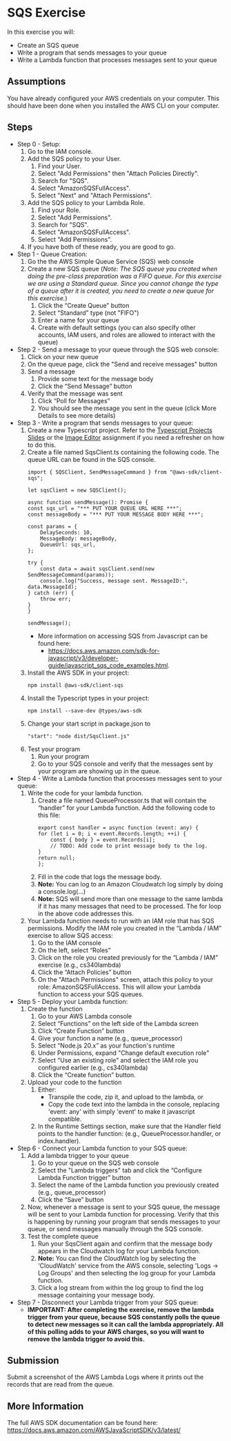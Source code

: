 # SQS Exercise

In this exercise you will:

- Create an SQS queue
- Write a program that sends messages to your queue
- Write a Lambda function that processes messages sent to your queue

## Assumptions

You have already configured your AWS credentials on your computer.  This should have been done when you installed the AWS CLI on your computer.

## Steps
- Step 0 - Setup:
    1. Go to the IAM console.
    1. Add the SQS policy to your User.
        1. Find your User.
        1. Select "Add Permissions" then "Attach Policies Directly".
        1. Search for "SQS".
        1. Select "AmazonSQSFullAccess".
        1. Select "Next" and "Attach Permissions".
    1. Add the SQS policy to your Lambda Role.
        1. Find your Role.
        1. Select "Add Permissions".
        1. Search for "SQS".
        1. Select "AmazonSQSFullAccess".
        1. Select "Add Permissions".
    1. If you have both of these ready, you are good to go.
- Step 1 - Queue Creation:
    1. Go the the AWS Simple Queue Service (SQS) web console
    2. Create a new SQS queue (*Note: The SQS queue you created when doing the pre-class preparation was a FIFO queue. For this exercise we are using a Standard queue. Since you cannot change the type of a queue after it is created, you need to create a new queue for this exercise.*)
        1. Click the “Create Queue” button
        1. Select “Standard” type (not "FIFO")
        1. Enter a name for your queue
        1. Create with default settings (you can also specify other accounts, IAM users, and roles are allowed to interact with the queue)
- Step 2 - Send a message to your queue through the SQS web console:
    1. Click on your new queue
    1. On the queue page, click the "Send and receive messages" button
    1. Send a message 
        1. Provide some text for the message body
        1. Click the “Send Message” button
    1. Verify that the message was sent
        1. Click “Poll for Messages”
        1. You should see the message you sent in the queue (click More Details to see more details)
- Step 3 - Write a program that sends messages to your queue:
    1. Create a new Typescript project. Refer to the [Typescript Projects Slides](https://docs.google.com/presentation/d/1px37Y7yS8KsMWoY6GpkyO5h4tu5TNXtpMNfK8GQx6eI/edit?usp=sharing) or the [Image Editor](../../image-editor/image-editor.md) assignment if you need a refresher on how to do this.
    1. Create a file named SqsClient.ts containing the following code.  The queue URL can be found in the SQS console.
        ```
        import { SQSClient, SendMessageCommand } from "@aws-sdk/client-sqs";

        let sqsClient = new SQSClient();

        async function sendMessage(): Promise {
        const sqs_url = "*** PUT YOUR QUEUE URL HERE ***";
        const messageBody = "*** PUT YOUR MESSAGE BODY HERE ***";

        const params = {
            DelaySeconds: 10,
            MessageBody: messageBody,
            QueueUrl: sqs_url,
        };

        try {
            const data = await sqsClient.send(new SendMessageCommand(params));
            console.log("Success, message sent. MessageID:", data.MessageId);
        } catch (err) {
            throw err;
        }
        }

        sendMessage();
        ```
        - More information on accessing SQS from Javascript can be found here:
            - https://docs.aws.amazon.com/sdk-for-javascript/v3/developer-guide/javascript_sqs_code_examples.html.
    1. Install the AWS SDK in your project:
        ```
        npm install @aws-sdk/client-sqs
        ```
    1. Install the Typescript types in your project:
        ```
        npm install --save-dev @types/aws-sdk
        ```
    1. Change your start script in package.json to
        ```
        "start": "node dist/SqsClient.js"
        ```
    1. Test your program
        1. Run your program
        1. Go to your SQS console and verify that the messages sent by your program are showing up in the queue.
- Step 4 - Write a Lambda function that processes messages sent to your queue:
    1. Write the code for your lambda function.
        1. Create a file named QueueProcessor.ts that will contain the “handler” for your Lambda function. Add the following code to this file:
            ```
            export const handler = async function (event: any) {
            for (let i = 0; i < event.Records.length; ++i) {
                const { body } = event.Records[i];
                // TODO: Add code to print message body to the log.
            }
            return null;
            };
            ```
        1. Fill in the code that logs the message body.
        1. **Note:** You can log to an Amazon Cloudwatch log simply by doing a console.log(...)
        1. **Note:** SQS will send more than one message to the same lambda if it has many messages that need to be processed. The for loop in the above code addresses this.
    1. Your Lambda function needs to run with an IAM role that has SQS permissions.  Modify the IAM role you created in the “Lambda / IAM” exercise to allow SQS access:
        1. Go to the IAM console
        1. On the left, select “Roles”
        1. Click on the role you created previously for the “Lambda / IAM” exercise (e.g., cs340lambda)
        1. Click the “Attach Policies” button
        1. On the "Attach Permissions" screen, attach this policy to your role: AmazonSQSFullAccess.  This will allow your Lambda function to access your SQS queues.
- Step 5 - Deploy your Lambda function:
    1. Create the function
        1. Go to your AWS Lambda console
        1. Select “Functions” on the left side of the Lambda screen
        1. Click “Create Function” button
        1. Give your function a name (e.g., queue_processor)
        1. Select “Node.js 20.x” as your function's runtime
        1. Under Permissions, expand "Change default execution role"
        1. Select “Use an existing role” and select the IAM role you configured earlier (e.g., cs340lambda)
        1. Click the “Create function” button. 
    1. Upload your code to the function
        1. Either:
            - Transpile the code, zip it,  and upload to the lambda, or
            - Copy the code text into the lambda in the console, replacing 'event: any' with simply 'event' to make it javascript compatible.
        1. In the Runtime Settings section, make sure that the Handler field points to the handler function: (e.g., QueueProcessor.handler, or index.handler).
- Step 6 - Connect your Lambda function to your SQS queue:
    1. Add a lambda trigger to your queue
        1. Go to your queue on the SQS web console
        1. Select the "Lambda triggers" tab and click the “Configure Lambda Function trigger” button
        1. Select the name of the Lambda function you previously created (e.g., queue_processor)
        1. Click the “Save” button
    1. Now, whenever a message is sent to your SQS queue, the message will be sent to your Lambda function for processing. Verify that this is happening by running your program that sends messages to your queue, or send messages manually through the SQS console.
    1. Test the complete queue
        1. Run your SqsClient again and confirm that the message body appears in the Cloudwatch log for your Lambda function.
        1. **Note:** You can find the CloudWatch log by selecting the 'CloudWatch' service from the AWS console, selecting 'Logs -> Log Groups' and then selecting the log group for your Lambda function.
        1. Click a log stream from within the log group to find the log message containing your message body. 
- Step 7 - Disconnect your Lambda trigger from your SQS queue:
    - **IMPORTANT: After completing the exercise, remove the lambda trigger from your queue, because SQS constantly polls the queue to detect new messages so it can call the lambda appropriately.  All of this polling adds to your AWS charges, so you will want to remove the lambda trigger to avoid this.**
 
## Submission

Submit a screenshot of the AWS Lambda Logs where it prints out the records that are read from the queue.

## More Information

The full AWS SDK documentation can be found here: https://docs.aws.amazon.com/AWSJavaScriptSDK/v3/latest/
